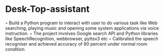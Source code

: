 # Desk-Top-assistant

◦ Build a Python program to interact with user to do various task like Web searching, playing music and
opening some system applications via voice instruction.
◦ The project involves Google search API and Python libraries like SpeechRecognition, webbrowser, pyttsx3
etc
◦ Calibrated the speech recogniser and achieved accuracy of 80 percent under normal room condition
